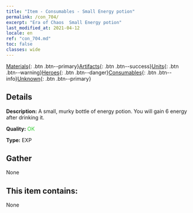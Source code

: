 ```yaml
---
title: "Item - Consumables - Small Energy potion"
permalink: /con_704/
excerpt: "Era of Chaos  Small Energy potion"
last_modified_at: 2021-04-12
locale: en
ref: "con_704.md"
toc: false
classes: wide
---
```

 [Materials](/){: .btn .btn--primary}[Artifacts](/Artifacts/){: .btn .btn--success}[Units](/Units/){: .btn .btn--warning}[Heroes](/Heroes/){: .btn .btn--danger}[Consumables](/Consumables/){: .btn .btn--info}[Unknown](/Unknown/){: .btn .btn--primary}

## Details
 **Description:** A small, murky bottle of energy potion. You will gain 6 energy after drinking it.

 **Quality:** <span style="color: #32CD32">OK</span>

 **Type:** EXP

## Gather

  None

## This item contains:

  None

